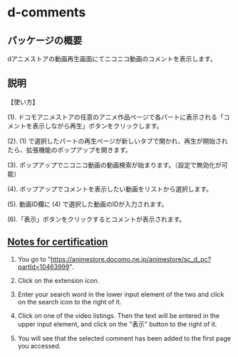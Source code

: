 # d-comments

## パッケージの概要

dアニメストアの動画再生画面にてニコニコ動画のコメントを表示します。

## 説明

【使い方】

(1). ドコモアニメストアの任意のアニメ作品ページで各パートに表示される「コメントを表示しながら再生」ボタンをクリックします。

(2). (1) で選択したパートの再生ページが新しいタブで開かれ、再生が開始されたら、拡張機能のポップアップを開きます。

(3). ポップアップでニコニコ動画の動画検索が始まります。（設定で無効化が可能）

(4). ポップアップでコメントを表示したい動画をリストから選択します。

(5). 動画ID欄に (4) で選択した動画のIDが入力されます。

(6).「表示」ボタンをクリックするとコメントが表示されます。

## [Notes for certification](<https://docs.microsoft.com/en-us/microsoft-edge/extensions-chromium/publish/publish-extension?branch=extensions-documentation#notes-for-certification>)

1. You go to "https://animestore.docomo.ne.jp/animestore/sc_d_pc?partId=10463999".

2. Click on the extension icon.

3. Enter your search word in the lower input element of the two and click on the search icon to the right of it.

4. Click on one of the video listings. Then the text will be entered in the upper input element, and click on the "表示" button to the right of it.

5. You will see that the selected comment has been added to the first page you accessed.
